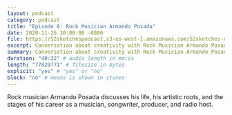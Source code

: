 ```yaml
---
layout: podcast
category: podcast
title: "Episode 8: Rock Musician Armando Posada"
date: 2020-11-26 10:00:00 -0800
file: https://52sketchespodcast.s3-us-west-1.amazonaws.com/52sketches-episode-008-ArmandoPosada.mp3
excerpt: Conversation about creativity with Rock Musician Armando Posada
summary: Conversation about creativity with Rock Musician Armando Posada
duration: "40:32" # audio length in mm:ss
length: "77829771" # filesize in bytes
explicit: "yes" # "yes" or "no"
block: "no" # means is shown in itunes
---
```


Rock musician Armando Posada discusses his life, his artistic roots, and the
stages of his career as a musician, songwriter, producer, and radio host.
